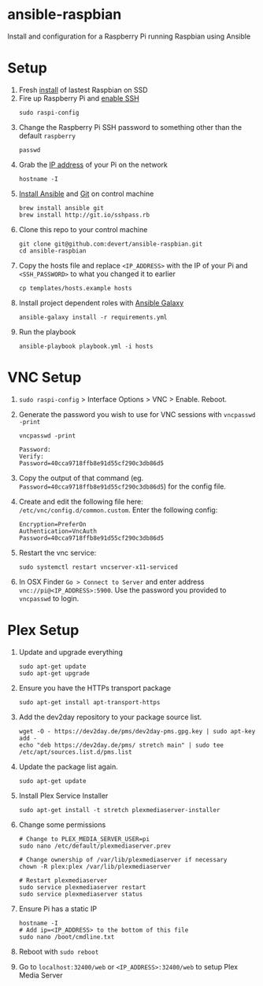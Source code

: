 # ansible-raspbian
Install and configuration for a Raspberry Pi running Raspbian using Ansible

# Setup
1. Fresh [install](https://www.raspberrypi.org/documentation/installation/installing-images/README.md) of lastest Raspbian on SSD
1. Fire up Raspberry Pi and [enable SSH](https://www.raspberrypi.org/documentation/remote-access/ssh/README.md)
    ```
    sudo raspi-config
    ```
1. Change the Raspberry Pi SSH password to something other than the default `raspberry`
    ```
    passwd
    ```
1. Grab the [IP address](https://www.raspberrypi.org/documentation/remote-access/ip-address.md) of your Pi on the network
    ```
    hostname -I
    ```
1. [Install Ansible](http://docs.ansible.com/ansible/latest/intro_installation.html) and [Git](https://git-scm.com/book/en/v1/Getting-Started-Installing-Git) on control machine
    ```
    brew install ansible git
    brew install http://git.io/sshpass.rb
    ```
1. Clone this repo to your control machine
    ```
    git clone git@github.com:devert/ansible-raspbian.git
    cd ansible-raspbian
    ```
1. Copy the hosts file and replace `<IP_ADDRESS>` with the IP of your Pi and `<SSH_PASSWORD>` to what you changed it to earlier
    ```
    cp templates/hosts.example hosts
    ```
1. Install project dependent roles with [Ansible Galaxy](https://galaxy.ansible.com/)
    ```
    ansible-galaxy install -r requirements.yml
    ```
1. Run the playbook
    ```
    ansible-playbook playbook.yml -i hosts
    ```

# VNC Setup
1. `sudo raspi-config` > Interface Options > VNC > Enable. Reboot.

2. Generate the password you wish to use for VNC sessions with `vncpasswd -print`
    ```
    vncpasswd -print

    Password:
    Verify:
    Password=40cca9718ffb8e91d55cf290c3db86d5
    ```

3. Copy the output of that command (eg. `Password=40cca9718ffb8e91d55cf290c3db86d5`) for the config file.

4. Create and edit the following file here: `/etc/vnc/config.d/common.custom`. Enter the following config:
    ```
    Encryption=PreferOn
    Authentication=VncAuth
    Password=40cca9718ffb8e91d55cf290c3db86d5
    ```

5. Restart the vnc service:
    ```
    sudo systemctl restart vncserver-x11-serviced
    ```

6. In OSX Finder `Go > Connect to Server` and enter address `vnc://pi@<IP_ADDRESS>:5900`. Use the password you provided to `vncpasswd` to login.

# Plex Setup

1. Update and upgrade everything
    ```
    sudo apt-get update
    sudo apt-get upgrade
    ```

2. Ensure you have the HTTPs transport package

    ```
    sudo apt-get install apt-transport-https
    ```

3. Add the dev2day repository to your package source list.

    ```
    wget -O - https://dev2day.de/pms/dev2day-pms.gpg.key | sudo apt-key add -
    echo "deb https://dev2day.de/pms/ stretch main" | sudo tee /etc/apt/sources.list.d/pms.list
    ```

4. Update the package list again.

    ```
    sudo apt-get update
    ```

5. Install Plex Service Installer

    ```
    sudo apt-get install -t stretch plexmediaserver-installer
    ```

6. Change some permissions

    ```
    # Change to PLEX_MEDIA_SERVER_USER=pi
    sudo nano /etc/default/plexmediaserver.prev

    # Change ownership of /var/lib/plexmediaserver if necessary
    chown -R plex:plex /var/lib/plexmediaserver

    # Restart plexmediaserver
    sudo service plexmediaserver restart
    sudo service plexmediaserver status
    ```

7. Ensure Pi has a static IP

    ```
    hostname -I
    # Add ip=<IP_ADDRESS> to the bottom of this file
    sudo nano /boot/cmdline.txt
    ```

8. Reboot with `sudo reboot`

9. Go to `localhost:32400/web` or `<IP_ADDRESS>:32400/web` to setup Plex Media Server